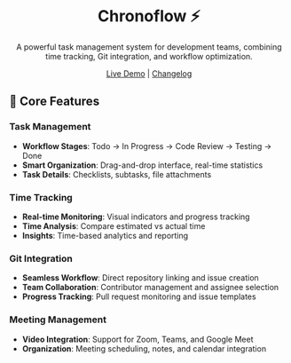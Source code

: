 <div align="center">

# Chronoflow ⚡

A powerful task management system for development teams, combining time
tracking, Git integration, and workflow optimization.

[Live Demo](https://chronoflow.deno.dev/) |
[Changelog](./static/CHANGELOG.md)

</div>

## 🌟 Core Features

### Task Management

- **Workflow Stages**: Todo → In Progress → Code Review → Testing → Done
- **Smart Organization**: Drag-and-drop interface, real-time statistics
- **Task Details**: Checklists, subtasks, file attachments

### Time Tracking

- **Real-time Monitoring**: Visual indicators and progress tracking
- **Time Analysis**: Compare estimated vs actual time
- **Insights**: Time-based analytics and reporting

### Git Integration

- **Seamless Workflow**: Direct repository linking and issue creation
- **Team Collaboration**: Contributor management and assignee selection
- **Progress Tracking**: Pull request monitoring and issue templates

### Meeting Management

- **Video Integration**: Support for Zoom, Teams, and Google Meet
- **Organization**: Meeting scheduling, notes, and calendar integration
